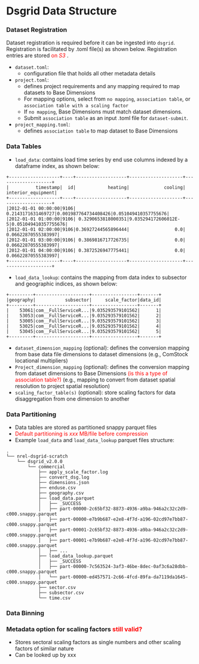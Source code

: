# Dsgrid Data Structure

### Dataset Registration
Dataset registration is required before it can be ingested into `dsgrid`. Registration is facilitated by .toml file(s) as shown below. Registration entries are stored <span style="color:red"> on *S3* </span>.

- `dataset.toml`: 
    - configuration file that holds all other metadata details
- `project.toml`:
    - defines project requirements and any mapping required to map datasets to Base Dimensions
	- For mapping options, select from `no mapping`, `association table`, or `association table with a scaling factor`
	- If `no mapping`, Base Dimensions must match dataset dimensions.
	- Submit `association table` as an input .toml file for `dataset-submit`.
- `project_mapping.toml`: 
    - defines `association table` to map dataset to Base Dimensions

### Data Tables
- `load_data`: contains load time series by end use columns indexed by a dataframe index, as shown below:

```
+-------------------+----+-------------------+--------------------+--------------------+
|          timestamp|  id|            heating|             cooling|  interior_equipment|
+-------------------+----+-------------------+--------------------+--------------------+
|2012-01-01 00:00:00|9106| 0.2143171631469727|0.001987764734408426|0.051049410357755676|
|2012-01-01 01:00:00|9106| 0.3290653818000351|9.035294172606012E-5|0.051049410357755676|
|2012-01-01 02:00:00|9106|0.36927244565896444|                 0.0| 0.06622870555383997|
|2012-01-01 03:00:00|9106| 0.3869816717726735|                 0.0| 0.06622870555383997|
|2012-01-01 04:00:00|9106| 0.3872526947775441|                 0.0| 0.06622870555383997|
+-------------------+----+-------------------+--------------------+--------------------+
```

- `load_data_lookup`: contains the mapping from data index to subsector and geographic indices, as shown below:

```
+---------+--------------------+-----------------+-------+
|geography|           subsector|     scale_factor|data_id|
+---------+--------------------+-----------------+-------+
|    53061|com__FullServiceR...|9.035293579101562|      1|
|    53053|com__FullServiceR...|9.035293579101562|      2|
|    53005|com__FullServiceR...|9.035293579101562|      3|
|    53025|com__FullServiceR...|9.035293579101562|      4|
|    53045|com__FullServiceR...|9.035293579101562|      5|
+---------+--------------------+-----------------+-------+
```

- `dataset_dimension_mapping` (optional): defines the conversion mapping from base data file dimensions to dataset dimensions (e.g., ComStock locational multipliers)
- `Project_dimension_mapping` (optional): defines the conversion mapping from dataset dimensions to Base Dimensions <span style="color:red">(is this a type of association table?)</span> (e.g., mapping to convert from dataset spatial resolution to project spatial resolution)
- `scaling_factor_table(s)` (optional): store scaling factors for data disaggregation from one dimension to another

### Data Partitioning
- Data tables are stored as partitioned snappy parquet files
- <span style="color:red">Default partitioning is *xxx* MB/file before compression</span>
- Example `load_data` and `load_data_lookup` parquet files structure:
```
.
└── nrel-dsgrid-scratch
    └── dsgrid_v2.0.0
        └── commercial
            ├── apply_scale_factor.log
            ├── convert_dsg.log
            ├── dimensions.json
            ├── enduse.csv
            ├── geography.csv
            ├── load_data.parquet
            │   ├── _SUCCESS
            │   ├── part-00000-2c65bf32-8873-4936-a9ba-946a2c32c2d9-c000.snappy.parquet
            │   ├── part-00000-e7b9b687-e2e8-4f7d-a196-02cd97e7bb87-c000.snappy.parquet
            │   ├── part-00001-2c65bf32-8873-4936-a9ba-946a2c32c2d9-c000.snappy.parquet
            │   ├── part-00001-e7b9b687-e2e8-4f7d-a196-02cd97e7bb87-c000.snappy.parquet
            │   ├── ...     
            ├── load_data_lookup.parquet
            │   ├── _SUCCESS
            │   ├── part-00000-7c563524-3af3-46be-8dec-0af3c6a28dbb-c000.snappy.parquet
            │   └── part-00000-ed457571-2c66-4fcd-89fa-da7119da1645-c000.snappy.parquet
            ├── sector.csv
            ├── subsector.csv
            └── time.csv
```

### Data Binning

### Metadata option for scaling factors  <span style="color:red"> still valid? </span>
- Stores sectoral scaling factors as single numbers and other scaling factors of similar nature
- Can be looked up by xxx

